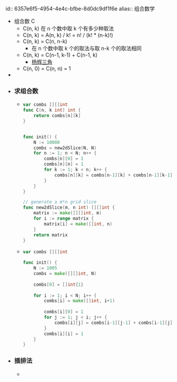 id:: 6357e6f5-4954-4e4c-bfbe-8d0dc9df1f6e
alias:: 组合数学

- 组合数 C
	- C(n, k) 在 n 个数中取 k 个有多少种取法
	- C(n, k) = A(n, k) / k! = n! / (k! * (n-k)!)
	- C(n, k) = C(n, n-k)
		- 在 n 个数中取 k 个的取法与取 n-k 个的取法相同
	- C(n, k) = C(n-1, k-1) + C(n-1, k)
		- [杨辉三角](https://zh.m.wikipedia.org/zh-cn/%E6%9D%A8%E8%BE%89%E4%B8%89%E8%A7%92%E5%BD%A2)
	- C(n, 0) = C(n, n) = 1
-
- ### 求组合数
	- ```go
	  var combs [][]int
	  func C(n, k int) int {
	      return combs[n][k]
	  } 
	  
	  
	  func init() {
	      N := 10000
	      combs = new2dSlice(N, N)
	      for n := 1; n < N; n++ {
	          combs[n][0] = 1
	          combs[n][n] = 1
	          for k := 1; k < n; k++ {
	              combs[n][k] = combs[n-1][k] + combs[n-1][k-1] 
	          }
	      }
	  }
	  
	  // generate a m*n grid slice
	  func new2dSlice(m, n int) [][]int {
	      matrix := make([][]int, m)
	      for i := range matrix {
	          matrix[i] = make([]int, n)
	      }
	      return matrix
	  }
	  ```
	- ```go
	  var combs [][]int
	  
	  func init() {
	      N := 1005
	      combs = make([][]int, N)
	      
	      combs[0] = []int{1}
	      
	      for i := 1; i < N; i++ {
	          combs[i] = make([]int, i+1)
	          
	          combs[i][0] = 1
	          for j := 1; j < i; j++ {
	              combs[i][j] = combs[i-1][j-1] + combs[i-1][j]
	          }
	          combs[i][i] = 1        
	      }
	  }
	  
	  ```
- ### 插排法
	-